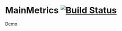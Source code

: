 # MainMetrics [![Build Status](https://travis-ci.org/Hooked74/MainMetrics.svg?branch=master)](https://travis-ci.org/Hooked74/MainMetrics)

[Demo](https://mysterious-peak-44366.herokuapp.com/)
